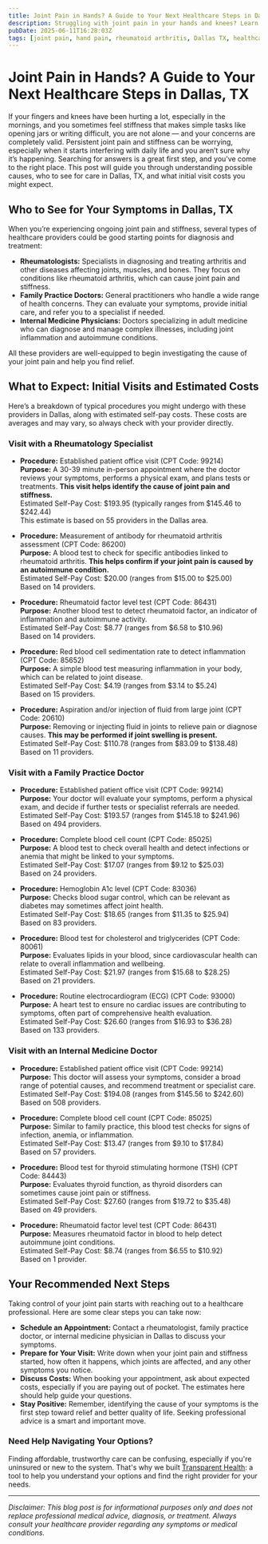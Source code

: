 ```yaml
---
title: Joint Pain in Hands? A Guide to Your Next Healthcare Steps in Dallas, TX  
description: Struggling with joint pain in your hands and knees? Learn who to see and what initial costs to expect in Dallas, TX.  
pubDate: 2025-06-11T16:28:03Z
tags: [joint pain, hand pain, rheumatoid arthritis, Dallas TX, healthcare, rheumatology, family practice, internal medicine]  
---
```


# Joint Pain in Hands? A Guide to Your Next Healthcare Steps in Dallas, TX

If your fingers and knees have been hurting a lot, especially in the mornings, and you sometimes feel stiffness that makes simple tasks like opening jars or writing difficult, you are not alone — and your concerns are completely valid. Persistent joint pain and stiffness can be worrying, especially when it starts interfering with daily life and you aren’t sure why it’s happening. Searching for answers is a great first step, and you’ve come to the right place. This post will guide you through understanding possible causes, who to see for care in Dallas, TX, and what initial visit costs you might expect.

## Who to See for Your Symptoms in Dallas, TX

When you’re experiencing ongoing joint pain and stiffness, several types of healthcare providers could be good starting points for diagnosis and treatment:

- **Rheumatologists:** Specialists in diagnosing and treating arthritis and other diseases affecting joints, muscles, and bones. They focus on conditions like rheumatoid arthritis, which can cause joint pain and stiffness.
- **Family Practice Doctors:** General practitioners who handle a wide range of health concerns. They can evaluate your symptoms, provide initial care, and refer you to a specialist if needed.
- **Internal Medicine Physicians:** Doctors specializing in adult medicine who can diagnose and manage complex illnesses, including joint inflammation and autoimmune conditions.

All these providers are well-equipped to begin investigating the cause of your joint pain and help you find relief.

## What to Expect: Initial Visits and Estimated Costs

Here’s a breakdown of typical procedures you might undergo with these providers in Dallas, along with estimated self-pay costs. These costs are averages and may vary, so always check with your provider directly.

### Visit with a Rheumatology Specialist

- **Procedure:** Established patient office visit (CPT Code: 99214)  
  **Purpose:** A 30-39 minute in-person appointment where the doctor reviews your symptoms, performs a physical exam, and plans tests or treatments. **This visit helps identify the cause of joint pain and stiffness.**  
  Estimated Self-Pay Cost: $193.95 (typically ranges from $145.46 to $242.44)  
  This estimate is based on 55 providers in the Dallas area.

- **Procedure:** Measurement of antibody for rheumatoid arthritis assessment (CPT Code: 86200)  
  **Purpose:** A blood test to check for specific antibodies linked to rheumatoid arthritis. **This helps confirm if your joint pain is caused by an autoimmune condition.**  
  Estimated Self-Pay Cost: $20.00 (ranges from $15.00 to $25.00)  
  Based on 14 providers.

- **Procedure:** Rheumatoid factor level test (CPT Code: 86431)  
  **Purpose:** Another blood test to detect rheumatoid factor, an indicator of inflammation and autoimmune activity.  
  Estimated Self-Pay Cost: $8.77 (ranges from $6.58 to $10.96)  
  Based on 14 providers.

- **Procedure:** Red blood cell sedimentation rate to detect inflammation (CPT Code: 85652)  
  **Purpose:** A simple blood test measuring inflammation in your body, which can be related to joint disease.  
  Estimated Self-Pay Cost: $4.19 (ranges from $3.14 to $5.24)  
  Based on 15 providers.

- **Procedure:** Aspiration and/or injection of fluid from large joint (CPT Code: 20610)  
  **Purpose:** Removing or injecting fluid in joints to relieve pain or diagnose causes. **This may be performed if joint swelling is present.**  
  Estimated Self-Pay Cost: $110.78 (ranges from $83.09 to $138.48)  
  Based on 11 providers.

### Visit with a Family Practice Doctor

- **Procedure:** Established patient office visit (CPT Code: 99214)  
  **Purpose:** Your doctor will evaluate your symptoms, perform a physical exam, and decide if further tests or specialist referrals are needed.  
  Estimated Self-Pay Cost: $193.57 (ranges from $145.18 to $241.96)  
  Based on 494 providers.

- **Procedure:** Complete blood cell count (CPT Code: 85025)  
  **Purpose:** A blood test to check overall health and detect infections or anemia that might be linked to your symptoms.  
  Estimated Self-Pay Cost: $17.07 (ranges from $9.12 to $25.03)  
  Based on 24 providers.

- **Procedure:** Hemoglobin A1c level (CPT Code: 83036)  
  **Purpose:** Checks blood sugar control, which can be relevant as diabetes may sometimes affect joint health.  
  Estimated Self-Pay Cost: $18.65 (ranges from $11.35 to $25.94)  
  Based on 83 providers.

- **Procedure:** Blood test for cholesterol and triglycerides (CPT Code: 80061)  
  **Purpose:** Evaluates lipids in your blood, since cardiovascular health can relate to overall inflammation and wellbeing.  
  Estimated Self-Pay Cost: $21.97 (ranges from $15.68 to $28.25)  
  Based on 21 providers.

- **Procedure:** Routine electrocardiogram (ECG) (CPT Code: 93000)  
  **Purpose:** A heart test to ensure no cardiac issues are contributing to symptoms, often part of comprehensive health evaluation.  
  Estimated Self-Pay Cost: $26.60 (ranges from $16.93 to $36.28)  
  Based on 133 providers.

### Visit with an Internal Medicine Doctor

- **Procedure:** Established patient office visit (CPT Code: 99214)  
  **Purpose:** This doctor will assess your symptoms, consider a broad range of potential causes, and recommend treatment or specialist care.  
  Estimated Self-Pay Cost: $194.08 (ranges from $145.56 to $242.60)  
  Based on 508 providers.

- **Procedure:** Complete blood cell count (CPT Code: 85025)  
  **Purpose:** Similar to family practice, this blood test checks for signs of infection, anemia, or inflammation.  
  Estimated Self-Pay Cost: $13.47 (ranges from $9.10 to $17.84)  
  Based on 57 providers.

- **Procedure:** Blood test for thyroid stimulating hormone (TSH) (CPT Code: 84443)  
  **Purpose:** Evaluates thyroid function, as thyroid disorders can sometimes cause joint pain or stiffness.  
  Estimated Self-Pay Cost: $27.60 (ranges from $19.72 to $35.48)  
  Based on 49 providers.

- **Procedure:** Rheumatoid factor level test (CPT Code: 86431)  
  **Purpose:** Measures rheumatoid factor in blood to help detect autoimmune joint conditions.  
  Estimated Self-Pay Cost: $8.74 (ranges from $6.55 to $10.92)  
  Based on 1 provider.

## Your Recommended Next Steps

Taking control of your joint pain starts with reaching out to a healthcare professional. Here are some clear steps you can take now:

- **Schedule an Appointment:** Contact a rheumatologist, family practice doctor, or internal medicine physician in Dallas to discuss your symptoms.
- **Prepare for Your Visit:** Write down when your joint pain and stiffness started, how often it happens, which joints are affected, and any other symptoms you notice.
- **Discuss Costs:** When booking your appointment, ask about expected costs, especially if you are paying out of pocket. The estimates here should help guide your questions.
- **Stay Positive:** Remember, identifying the cause of your symptoms is the first step toward relief and better quality of life. Seeking professional advice is a smart and important move.

### Need Help Navigating Your Options?

Finding affordable, trustworthy care can be confusing, especially if you're uninsured or new to the system. That's why we built [Transparent Health](https://transparenthealth.ai): a tool to help you understand your options and find the right provider for your needs.

---

*Disclaimer: This blog post is for informational purposes only and does not replace professional medical advice, diagnosis, or treatment. Always consult your healthcare provider regarding any symptoms or medical conditions.*